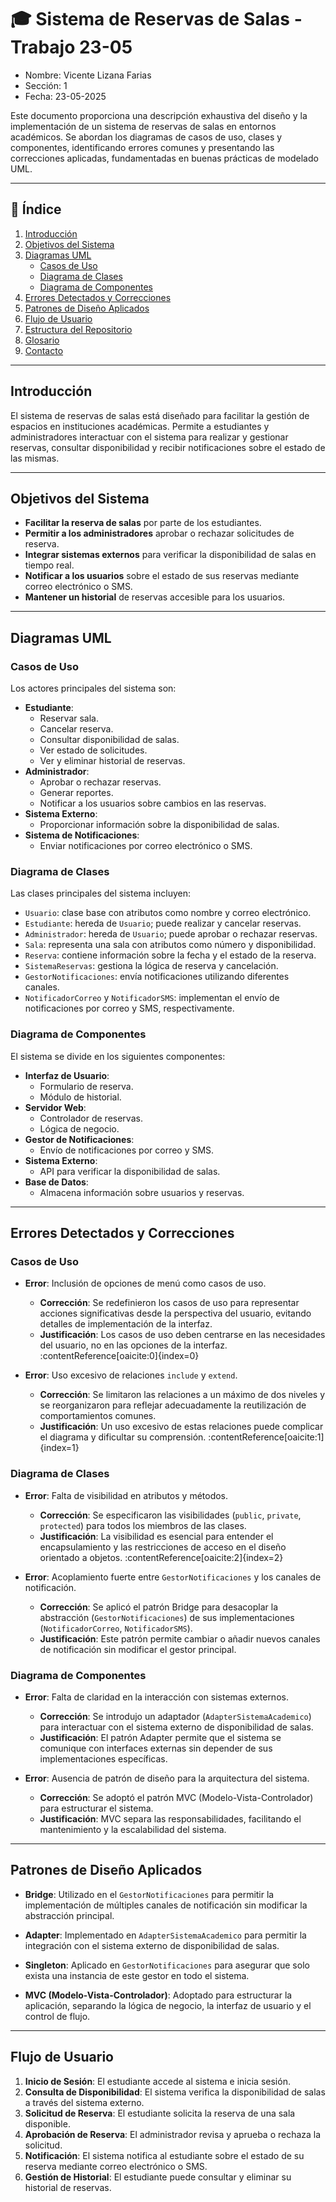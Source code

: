 # 🎓 Sistema de Reservas de Salas - Trabajo 23-05
- Nombre: Vicente Lizana Farias
- Sección: 1
- Fecha: 23-05-2025

Este documento proporciona una descripción exhaustiva del diseño y la implementación de un sistema de reservas de salas en entornos académicos. Se abordan los diagramas de casos de uso, clases y componentes, identificando errores comunes y presentando las correcciones aplicadas, fundamentadas en buenas prácticas de modelado UML.

---

## 📌 Índice

1. [Introducción](#introducción)
2. [Objetivos del Sistema](#objetivos-del-sistema)
3. [Diagramas UML](#diagramas-uml)
   - [Casos de Uso](#casos-de-uso)
   - [Diagrama de Clases](#diagrama-de-clases)
   - [Diagrama de Componentes](#diagrama-de-componentes)
4. [Errores Detectados y Correcciones](#errores-detectados-y-correcciones)
5. [Patrones de Diseño Aplicados](#patrones-de-diseño-aplicados)
6. [Flujo de Usuario](#flujo-de-usuario)
7. [Estructura del Repositorio](#estructura-del-repositorio)
8. [Glosario](#glosario)
9. [Contacto](#contacto)

---

## Introducción

El sistema de reservas de salas está diseñado para facilitar la gestión de espacios en instituciones académicas. Permite a estudiantes y administradores interactuar con el sistema para realizar y gestionar reservas, consultar disponibilidad y recibir notificaciones sobre el estado de las mismas.

---

## Objetivos del Sistema

- **Facilitar la reserva de salas** por parte de los estudiantes.
- **Permitir a los administradores** aprobar o rechazar solicitudes de reserva.
- **Integrar sistemas externos** para verificar la disponibilidad de salas en tiempo real.
- **Notificar a los usuarios** sobre el estado de sus reservas mediante correo electrónico o SMS.
- **Mantener un historial** de reservas accesible para los usuarios.

---

## Diagramas UML

### Casos de Uso

Los actores principales del sistema son:

- **Estudiante**:
  - Reservar sala.
  - Cancelar reserva.
  - Consultar disponibilidad de salas.
  - Ver estado de solicitudes.
  - Ver y eliminar historial de reservas.
- **Administrador**:
  - Aprobar o rechazar reservas.
  - Generar reportes.
  - Notificar a los usuarios sobre cambios en las reservas.
- **Sistema Externo**:
  - Proporcionar información sobre la disponibilidad de salas.
- **Sistema de Notificaciones**:
  - Enviar notificaciones por correo electrónico o SMS.

### Diagrama de Clases

Las clases principales del sistema incluyen:

- `Usuario`: clase base con atributos como nombre y correo electrónico.
- `Estudiante`: hereda de `Usuario`; puede realizar y cancelar reservas.
- `Administrador`: hereda de `Usuario`; puede aprobar o rechazar reservas.
- `Sala`: representa una sala con atributos como número y disponibilidad.
- `Reserva`: contiene información sobre la fecha y el estado de la reserva.
- `SistemaReservas`: gestiona la lógica de reserva y cancelación.
- `GestorNotificaciones`: envía notificaciones utilizando diferentes canales.
- `NotificadorCorreo` y `NotificadorSMS`: implementan el envío de notificaciones por correo y SMS, respectivamente.

### Diagrama de Componentes

El sistema se divide en los siguientes componentes:

- **Interfaz de Usuario**:
  - Formulario de reserva.
  - Módulo de historial.
- **Servidor Web**:
  - Controlador de reservas.
  - Lógica de negocio.
- **Gestor de Notificaciones**:
  - Envío de notificaciones por correo y SMS.
- **Sistema Externo**:
  - API para verificar la disponibilidad de salas.
- **Base de Datos**:
  - Almacena información sobre usuarios y reservas.

---

## Errores Detectados y Correcciones

### Casos de Uso

- **Error**: Inclusión de opciones de menú como casos de uso.
  - **Corrección**: Se redefinieron los casos de uso para representar acciones significativas desde la perspectiva del usuario, evitando detalles de implementación de la interfaz.
  - **Justificación**: Los casos de uso deben centrarse en las necesidades del usuario, no en las opciones de la interfaz. :contentReference[oaicite:0]{index=0}

- **Error**: Uso excesivo de relaciones `include` y `extend`.
  - **Corrección**: Se limitaron las relaciones a un máximo de dos niveles y se reorganizaron para reflejar adecuadamente la reutilización de comportamientos comunes.
  - **Justificación**: Un uso excesivo de estas relaciones puede complicar el diagrama y dificultar su comprensión. :contentReference[oaicite:1]{index=1}

### Diagrama de Clases

- **Error**: Falta de visibilidad en atributos y métodos.
  - **Corrección**: Se especificaron las visibilidades (`public`, `private`, `protected`) para todos los miembros de las clases.
  - **Justificación**: La visibilidad es esencial para entender el encapsulamiento y las restricciones de acceso en el diseño orientado a objetos. :contentReference[oaicite:2]{index=2}

- **Error**: Acoplamiento fuerte entre `GestorNotificaciones` y los canales de notificación.
  - **Corrección**: Se aplicó el patrón Bridge para desacoplar la abstracción (`GestorNotificaciones`) de sus implementaciones (`NotificadorCorreo`, `NotificadorSMS`).
  - **Justificación**: Este patrón permite cambiar o añadir nuevos canales de notificación sin modificar el gestor principal.

### Diagrama de Componentes

- **Error**: Falta de claridad en la interacción con sistemas externos.
  - **Corrección**: Se introdujo un adaptador (`AdapterSistemaAcademico`) para interactuar con el sistema externo de disponibilidad de salas.
  - **Justificación**: El patrón Adapter permite que el sistema se comunique con interfaces externas sin depender de sus implementaciones específicas.

- **Error**: Ausencia de patrón de diseño para la arquitectura del sistema.
  - **Corrección**: Se adoptó el patrón MVC (Modelo-Vista-Controlador) para estructurar el sistema.
  - **Justificación**: MVC separa las responsabilidades, facilitando el mantenimiento y la escalabilidad del sistema.

---

## Patrones de Diseño Aplicados

- **Bridge**: Utilizado en el `GestorNotificaciones` para permitir la implementación de múltiples canales de notificación sin modificar la abstracción principal.

- **Adapter**: Implementado en `AdapterSistemaAcademico` para permitir la integración con el sistema externo de disponibilidad de salas.

- **Singleton**: Aplicado en `GestorNotificaciones` para asegurar que solo exista una instancia de este gestor en todo el sistema.

- **MVC (Modelo-Vista-Controlador)**: Adoptado para estructurar la aplicación, separando la lógica de negocio, la interfaz de usuario y el control de flujo.

---

## Flujo de Usuario

1. **Inicio de Sesión**: El estudiante accede al sistema e inicia sesión.
2. **Consulta de Disponibilidad**: El sistema verifica la disponibilidad de salas a través del sistema externo.
3. **Solicitud de Reserva**: El estudiante solicita la reserva de una sala disponible.
4. **Aprobación de Reserva**: El administrador revisa y aprueba o rechaza la solicitud.
5. **Notificación**: El sistema notifica al estudiante sobre el estado de su reserva mediante correo electrónico o SMS.
6. **Gestión de Historial**: El estudiante puede consultar y eliminar su historial de reservas.
